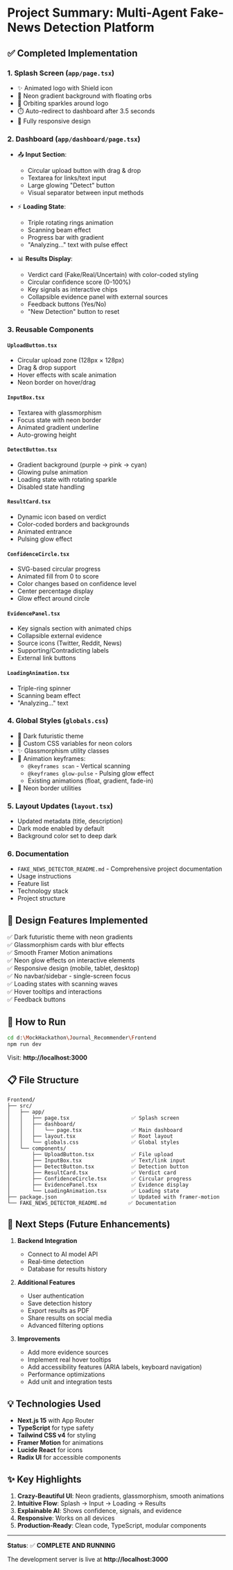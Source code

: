 # Project Summary: Multi-Agent Fake-News Detection Platform

## ✅ Completed Implementation

### 1. **Splash Screen** (`app/page.tsx`)
- ✨ Animated logo with Shield icon
- 🎨 Neon gradient background with floating orbs
- 🔄 Orbiting sparkles around logo
- ⏱️ Auto-redirect to dashboard after 3.5 seconds
- 📱 Fully responsive design

### 2. **Dashboard** (`app/dashboard/page.tsx`)
- 📤 **Input Section**:
  - Circular upload button with drag & drop
  - Textarea for links/text input
  - Large glowing "Detect" button
  - Visual separator between input methods
  
- ⚡ **Loading State**:
  - Triple rotating rings animation
  - Scanning beam effect
  - Progress bar with gradient
  - "Analyzing..." text with pulse effect

- 📊 **Results Display**:
  - Verdict card (Fake/Real/Uncertain) with color-coded styling
  - Circular confidence score (0-100%)
  - Key signals as interactive chips
  - Collapsible evidence panel with external sources
  - Feedback buttons (Yes/No)
  - "New Detection" button to reset

### 3. **Reusable Components**

#### `UploadButton.tsx`
- Circular upload zone (128px × 128px)
- Drag & drop support
- Hover effects with scale animation
- Neon border on hover/drag

#### `InputBox.tsx`
- Textarea with glassmorphism
- Focus state with neon border
- Animated gradient underline
- Auto-growing height

#### `DetectButton.tsx`
- Gradient background (purple → pink → cyan)
- Glowing pulse animation
- Loading state with rotating sparkle
- Disabled state handling

#### `ResultCard.tsx`
- Dynamic icon based on verdict
- Color-coded borders and backgrounds
- Animated entrance
- Pulsing glow effect

#### `ConfidenceCircle.tsx`
- SVG-based circular progress
- Animated fill from 0 to score
- Color changes based on confidence level
- Center percentage display
- Glow effect around circle

#### `EvidencePanel.tsx`
- Key signals section with animated chips
- Collapsible external evidence
- Source icons (Twitter, Reddit, News)
- Supporting/Contradicting labels
- External link buttons

#### `LoadingAnimation.tsx`
- Triple-ring spinner
- Scanning beam effect
- "Analyzing..." text

### 4. **Global Styles** (`globals.css`)
- 🌙 Dark futuristic theme
- 🎨 Custom CSS variables for neon colors
- ✨ Glassmorphism utility classes
- 💫 Animation keyframes:
  - `@keyframes scan` - Vertical scanning
  - `@keyframes glow-pulse` - Pulsing glow effect
  - Existing animations (float, gradient, fade-in)
- 🔮 Neon border utilities

### 5. **Layout Updates** (`layout.tsx`)
- Updated metadata (title, description)
- Dark mode enabled by default
- Background color set to deep dark

### 6. **Documentation**
- `FAKE_NEWS_DETECTOR_README.md` - Comprehensive project documentation
- Usage instructions
- Feature list
- Technology stack
- Project structure

## 🎨 Design Features Implemented

✅ Dark futuristic theme with neon gradients  
✅ Glassmorphism cards with blur effects  
✅ Smooth Framer Motion animations  
✅ Neon glow effects on interactive elements  
✅ Responsive design (mobile, tablet, desktop)  
✅ No navbar/sidebar - single-screen focus  
✅ Loading states with scanning waves  
✅ Hover tooltips and interactions  
✅ Feedback buttons  

## 🚀 How to Run

```bash
cd d:\MockHackathon\Journal_Recommender\Frontend
npm run dev
```

Visit: **http://localhost:3000**

## 📋 File Structure

```
Frontend/
├── src/
│   ├── app/
│   │   ├── page.tsx                    ✅ Splash screen
│   │   ├── dashboard/
│   │   │   └── page.tsx                ✅ Main dashboard
│   │   ├── layout.tsx                  ✅ Root layout
│   │   └── globals.css                 ✅ Global styles
│   └── components/
│       ├── UploadButton.tsx            ✅ File upload
│       ├── InputBox.tsx                ✅ Text/link input
│       ├── DetectButton.tsx            ✅ Detection button
│       ├── ResultCard.tsx              ✅ Verdict card
│       ├── ConfidenceCircle.tsx        ✅ Circular progress
│       ├── EvidencePanel.tsx           ✅ Evidence display
│       └── LoadingAnimation.tsx        ✅ Loading state
├── package.json                        ✅ Updated with framer-motion
└── FAKE_NEWS_DETECTOR_README.md       ✅ Documentation
```

## 🎯 Next Steps (Future Enhancements)

1. **Backend Integration**
   - Connect to AI model API
   - Real-time detection
   - Database for results history

2. **Additional Features**
   - User authentication
   - Save detection history
   - Export results as PDF
   - Share results on social media
   - Advanced filtering options

3. **Improvements**
   - Add more evidence sources
   - Implement real hover tooltips
   - Add accessibility features (ARIA labels, keyboard navigation)
   - Performance optimizations
   - Add unit and integration tests

## 💡 Technologies Used

- **Next.js 15** with App Router
- **TypeScript** for type safety
- **Tailwind CSS v4** for styling
- **Framer Motion** for animations
- **Lucide React** for icons
- **Radix UI** for accessible components

## ✨ Key Highlights

1. **Crazy-Beautiful UI**: Neon gradients, glassmorphism, smooth animations
2. **Intuitive Flow**: Splash → Input → Loading → Results
3. **Explainable AI**: Shows confidence, signals, and evidence
4. **Responsive**: Works on all devices
5. **Production-Ready**: Clean code, TypeScript, modular components

---

**Status**: ✅ **COMPLETE AND RUNNING**

The development server is live at **http://localhost:3000**
